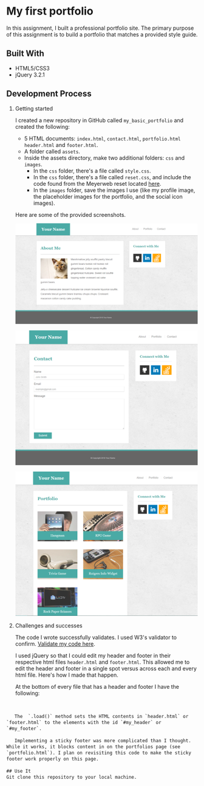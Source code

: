 # My first portfolio

In this assignment, I built a professional portfolio site. The primary purpose of this assignment is to build a portfolio that matches a provided style guide. 

## Built With

* HTML5/CSS3
* jQuery 3.2.1

## Development Process

1. Getting started

    I created a new repository in GitHub called `my_basic_portfolio` and created the following: 

   * 5 HTML documents: `index.html`, `contact.html`, `portfolio.html` `header.html` and `footer.html`.
   * A folder called `assets`.
   * Inside the assets directory, make two additional folders: `css` and `images`.
     * In the `css` folder, there's a file called `style.css`.
     * In the `css` folder, there's a file called `reset.css`, and include the code found from the Meyerweb reset located [here](http://meyerweb.com/eric/tools/css/reset/reset.css).
     * In the `images` folder, save the images I use (like my profile image, the placeholder images for the portfolio, and the social icon images).
     
   Here are some of the provided screenshots.
 
   ![Portfolio About](assets/images/Portfolio_About.png)

   ![Portfolio Contact](assets/images/Portfolio_Contact.png)

   ![Portfolio Gallery](assets/images/Portfolio_Gallery.png)

2. Challenges and successes
    
   The code I wrote successfully validates. I used W3's validator to confirm. [Validate my code here](https://validator.w3.org/#validate_by_input). 
   
   I used jQuery so that I could edit my header and footer in their respective html files `header.html` and `footer.html`. This allowed me to edit the header and footer in a single spot versus across each and every html file. Here's how I made that happen. 
   
   At the bottom of every file that has a header and footer I have the following:
   
   
   ```javascript   
<script>
    $("#my_header").load("header.html");
    $("#my_footer").load("footer.html");
</script>
```

   The  `.load()` method sets the HTML contents in `header.html` or `footer.html` to the elements with the id `#my_header` or `#my_footer`.
   
   Implementing a sticky footer was more complicated than I thought. While it works, it blocks content in on the portfolios page (see `portfolio.html`). I plan on revisiting this code to make the sticky footer work properly on this page. 
   
## Use It
Git clone this repository to your local machine. 
